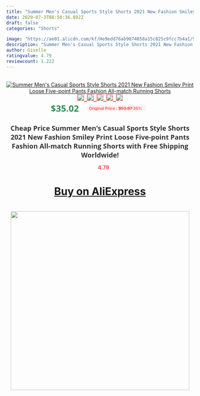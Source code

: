 ```yaml
---
title: "Summer Men's Casual Sports Style Shorts 2021 New Fashion Smiley Print Loose Five-point Pants Fashion All-match Running Shorts"
date: 2020-07-3T08:50:36.892Z
draft: false
categories: "Shorts"

image: "https://ae01.alicdn.com/kf/He9edd76ab9074058a15c825c9fcc7b4a1/Summer-Men-s-Casual-Sports-Style-Shorts-2021-New-Fashion-Smiley-Print-Loose-Five-point-Pants.jpg"
description: "Summer Men's Casual Sports Style Shorts 2021 New Fashion Smiley Print Loose Five-point Pants Fashion All-match Running Shorts"
author: Giselle
ratingvalue: 4.79
reviewcount: 1.222
---
```

<br>
<div style="text-align: center;">
<a href="https://s.click.aliexpress.com/e/_AULrkD" target="_blank" rel="nofollow noopener noreferrer"><img alt="Summer Men's Casual Sports Style Shorts 2021 New Fashion Smiley Print Loose Five-point Pants Fashion All-match Running Shorts" class="magnifier-image" src="https://ae01.alicdn.com/kf/He9edd76ab9074058a15c825c9fcc7b4a1/Summer-Men-s-Casual-Sports-Style-Shorts-2021-New-Fashion-Smiley-Print-Loose-Five-point-Pants.jpg_640x640.jpg">
<br>
<img style="border:1px solid salmon" src="https://ae01.alicdn.com/kf/He9edd76ab9074058a15c825c9fcc7b4a1/Summer-Men-s-Casual-Sports-Style-Shorts-2021-New-Fashion-Smiley-Print-Loose-Five-point-Pants.jpg_120x120.jpg">&nbsp;&nbsp;<img style="border:1px solid salmon" src="https://ae01.alicdn.com/kf/H33e5b26e6a104b7db39258cea98e2b65i/Summer-Men-s-Casual-Sports-Style-Shorts-2021-New-Fashion-Smiley-Print-Loose-Five-point-Pants.jpg_120x120.jpg">&nbsp;&nbsp;<img style="border:1px solid salmon" src="https://ae01.alicdn.com/kf/H672355dc640f4097bcfb93b9425b75bcX/Summer-Men-s-Casual-Sports-Style-Shorts-2021-New-Fashion-Smiley-Print-Loose-Five-point-Pants.jpg_120x120.jpg">&nbsp;&nbsp;<img style="border:1px solid salmon" src="https://ae01.alicdn.com/kf/Hd63cf56101b4461c8cc798874c9673bc1/Summer-Men-s-Casual-Sports-Style-Shorts-2021-New-Fashion-Smiley-Print-Loose-Five-point-Pants.jpg_120x120.jpg">&nbsp;&nbsp;<img style="border:1px solid salmon" src="https://ae01.alicdn.com/kf/H27183724309c4583b90a2d5bf02bf3ecz/Summer-Men-s-Casual-Sports-Style-Shorts-2021-New-Fashion-Smiley-Print-Loose-Five-point-Pants.jpg_120x120.jpg"></a></div><br0>
<div style="text-align: center;"><span style="background-color: white; border: 0px; box-sizing: border-box; color: seagreen; display: inline-block; font-family: &quot;open sans&quot; , &quot;arial&quot; , &quot;helvetica&quot; , sans-serif , &quot;heiti&quot;; font-size: 24px; font-stretch: inherit; font-weight: 700; line-height: inherit; margin: 0px 10px 0px 0px; padding: 0px; vertical-align: middle;">$35.02 </span>
<span style="background: rgb(255 , 241 , 241); border-radius: 3px; border: 0px; box-sizing: border-box; color: #ff4747; display: inline-block; font-family: inherit; font-size: 12px; font-stretch: inherit; font-style: inherit; font-variant: inherit; font-weight: 600; line-height: inherit; margin: 0px; padding: 2px 5px; transform: scale(0.9); vertical-align: middle;">Original Price : <b style="text-decoration: line-through;">$53.87 </b> 35%&nbsp;&nbsp;</span></div>
<h1 style="color: #333333; display: inline-block; font-family: &quot;open sans&quot; , &quot;arial&quot; , &quot;helvetica&quot; , sans-serif , &quot;heiti&quot;; font-size: 18px; font-stretch: inherit; font-weight: 700; text-align: center;">Cheap Price Summer Men's Casual Sports Style Shorts 2021 New Fashion Smiley Print Loose Five-point Pants Fashion All-match Running Shorts with Free Shipping Worldwide!</h1>
<div style="color: #ff4747; text-align: center;">
<img src="https://4.bp.blogspot.com/-M0ZcTcb-5uY/XleCXlxnR4I/AAAAAAAAAEc/OrjgMkXV1oMQFaCRZj5HQwOCBcu3w1FegCPcBGAYYCw/s1600/star.png" style="height: 15px;">&nbsp;<b>4.79</b></div>
<div class="button_cont" align="center"><a class="buynow_a" href="https://s.click.aliexpress.com/e/_AULrkD" target="_blank" rel="nofollow noopener noreferrer"><H1>Buy on AliExpress</H1></a></div><br>
<div class="separator" style="clear: both; text-align: center;">
<img src="https://lh3.googleusercontent.com/-pTy5HemUv9M/XlePHvY0dAI/AAAAAAAAAE4/0nX5iRUoIWY8eMW9Dpxeirr157OZliDIgCLcBGAsYHQ/s1600/badge.gif" width="480">
</div>
